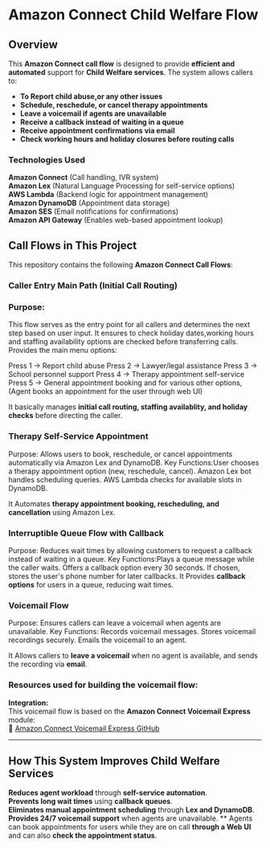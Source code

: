 # Amazon Connect Child Welfare Flow

##  Overview
This **Amazon Connect call flow** is designed to provide **efficient and automated** support for **Child Welfare services**. The system allows callers to:
- **To Report child abuse,or any other issues**
- **Schedule, reschedule, or cancel therapy appointments**
- **Leave a voicemail if agents are unavailable**
- **Receive a callback instead of waiting in a queue**
- **Receive appointment confirmations via email**
- **Check working hours and holiday closures before routing calls**

### Technologies Used
**Amazon Connect** (Call handling, IVR system)  
**Amazon Lex** (Natural Language Processing for self-service options)  
**AWS Lambda** (Backend logic for appointment management)  
**Amazon DynamoDB** (Appointment data storage)  
**Amazon SES** (Email notifications for confirmations)  
**Amazon API Gateway** (Enables web-based appointment lookup)  

## Call Flows in This Project
This repository contains the following **Amazon Connect Call Flows**:

### Caller Entry Main Path (Initial Call Routing)

### Purpose:
This flow serves as the entry point for all callers and determines the next step based on user input.
It ensures to check holiday dates,working hours and staffing availability options are checked before transferring calls.
Provides the main menu options:

Press 1 → Report child abuse
Press 2 → Lawyer/legal assistance
Press 3 → School personnel support
Press 4 → Therapy appointment self-service
Press 5 → General appointment booking and for various other options, (Agent books an appointment for the user through web UI)

It basically manages **initial call routing, staffing availablity, and holiday checks** before directing the caller.

### Therapy Self-Service Appointment
Purpose:
Allows users to book, reschedule, or cancel appointments automatically via Amazon Lex and DynamoDB.
Key Functions:User chooses a therapy appointment option (new, reschedule, cancel).
Amazon Lex bot handles scheduling queries.
AWS Lambda checks for available slots in DynamoDB.

It Automates **therapy appointment booking, rescheduling, and cancellation** using Amazon Lex.

### Interruptible Queue Flow with Callback
Purpose:
Reduces wait times by allowing customers to request a callback instead of waiting in a queue.
Key Functions:Plays a queue message while the caller waits.
Offers a callback option every 30 seconds.
If chosen, stores the user's phone number for later callbacks.
It Provides **callback options** for users in a queue, reducing wait times.

### Voicemail Flow
Purpose:
Ensures callers can leave a voicemail when agents are unavailable.
Key Functions: Records voicemail messages.
Stores voicemail recordings securely.
Emails the voicemail to an agent.

It Allows callers to **leave a voicemail** when no agent is available, and sends the recording via **email**.


### Resources used for building the voicemail flow:
**Integration:**  
This voicemail flow is based on the **Amazon Connect Voicemail Express** module:  
🔗 [Amazon Connect Voicemail Express GitHub](https://github.com/amazon-connect/voicemail-express-amazon-connect)

---

## How This System Improves Child Welfare Services
**Reduces agent workload** through **self-service automation**.  
**Prevents long wait times** using **callback queues**.  
**Eliminates manual appointment scheduling** through **Lex and DynamoDB**.  
**Provides 24/7 voicemail support** when agents are unavailable. 
** Agents can book appointments for users while they are on call **through a Web UI** and can also **check the appointment status**.

